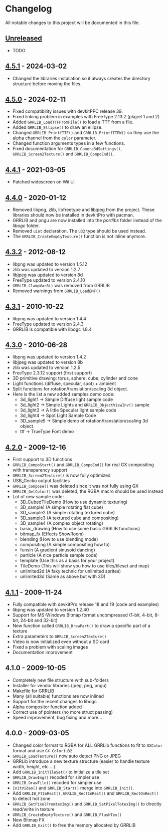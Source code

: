 # Changelog

All notable changes to this project will be documented in this file.

## [Unreleased][]

- TODO

## [4.5.1][] - 2024-03-02

- Changed the libraries installation so it always creates the directory structure before moving the files.

## [4.5.0][] - 2024-02-11

- Fixed compatibility issues with devkitPPC release 39.
- Fixed linking problem in examples with FreeType 2.13.2 (pkgrel 1 and 2).
- Added `GRRLIB_LoadTTFFromFile()` to load a TTF from a file.
- Added `GRRLIB_Ellipse()` to draw an ellipse.
- Changed `GRRLIB_PrintfTTF()` and `GRRLIB_PrintfTTFW()` so they use the alpha channel from the `color` parameter.
- Changed function arguments types in a few functions.
- Fixed documentation for `GRRLIB_Camera3dSettings()`, `GRRLIB_Screen2Texture()` and `GRRLIB_CompoEnd()`.

## [4.4.1][] - 2021-03-05

- Patched widescreen on Wii U.

## [4.4.0][] - 2020-01-12

- Removed libpng, zlib, libfreetype and libjpeg from the project. These libraries should now be installed in devkitPro with pacman.
- GRRLIB and pngu are now installed into the _portlibs_ folder instead of the _libogc_ folder.
- Removed `uint` declaration. The `u32` type should be used instead.
- The `GRRLIB_CreateEmptyTexture()` function is not inline anymore.

## [4.3.2][] - 2012-08-12

- libpng was updated to version 1.5.12
- zlib was updated to version 1.2.7
- libjpeg was updated to version 8d
- FreeType updated to version 2.4.10
- `GRRLIB_ClampVar8()` was removed from GRRLIB
- Removed warnings from `GRRLIB_LoadBMF()`

## [4.3.1][] - 2010-10-22

- libpng was updated to version 1.4.4
- FreeType updated to version 2.4.3
- GRRLIB is compatible with libogc 1.8.4

## [4.3.0][] - 2010-06-28

- libpng was updated to version 1.4.2
- libjpeg was updated to version 8b
- zlib was updated to version 1.2.5
- FreeType 2.3.12 support (first support)
- 3D primitive drawing: torus, sphere, cube, cylinder and cone
- Light functions (diffuse, specular, spot) + ambient
- Split functions for rotation/translation/scaling 3d object.
- Here is the list a new added samples demo code:
  - 3d_light1 -> Simple Diffuse light sample code
  - 3d_light2 -> Simple Lights and `GRRLIB_ObjectViewInv()` sample
  - 3d_light3 -> A little Specular light sample code
  - 3d_light4 -> Spot Light Sample Code
  - 3D_sample5 -> Simple demo of rotation/translation/scaling 3d object.
  - ttf -> TrueType Font demo

## [4.2.0][] - 2009-12-16

- First support to 3D functions
- `GRRLIB_CompoStart()` and `GRRLIB_CompoEnd()` for real GX compositing with transparency support
- `GRRLIB_Screen2Texture()` is now fully optimized
- USB_Gecko output facilities
- `GRRLIB_Compose()` was deleted since it was not fully using GX
- `GRRLIB_GetColor()` was deleted, the RGBA macro should be used instead
- Lot of new sample code:
  - 3D_CubedTileDemo (How to use dynamic texturing)
  - 3D_sample1 (A simple rotating flat cube)
  - 3D_sample2 (A simple rotating textured cube)
  - 3D_sample3 (A textured cube and compositing)
  - 3D_sample4 (A complex object rotating)
  - basic_drawing (How to use some basic GRRLIB functions)
  - bitmap_fx (Effects ShowRoom)
  - blending (How to use blending mode)
  - compositing (A simple compositing how to)
  - funsin (A gradient sinusoid dancing)
  - particle (A nice particle sample code)
  - template (Use this as a basis for your project)
  - TileDemo (This will show you how to use tiles/tileset and map)
  - unlimited2d (A faky technic for unlimited sprites)
  - unlimited3d (Same as above but with 3D)

## [4.1.1][] - 2009-11-24

- Fully compatible with devkitPro release 18 and 19 (code and examples)
- libpng was updated to version 1.2.40
- Support for MS-Windows Bitmap format uncompressed (1-bit, 4-bit, 8-bit, 24-bit and 32-bit)
- New function called `GRRLIB_DrawPart()` to draw a specific part of a texture
- Extra parameters to `GRRLIB_Screen2Texture()`
- Video is now initialized even without a SD card
- Fixed a problem with scaling images
- Documentation improvement

## 4.1.0 - 2009-10-05

- Completely new file structure with sub-folders
- Installer for vendor libraries (jpeg, png, pngu)
- Makefile for GRRLIB
- Many (all suitable) functions are now inlined
- Support for the recent changes to libogc
- Alpha compositor function added
- Correct use of pointers (no more struct passing)
- Speed improvement, bug fixing and more...

## 4.0.0 - 2009-03-05

- Changed color format to RGBA for ALL GRRLib functions to fit to `GXColor` format and use `GX_Color1u32`
- `GRRLIB_LoadTexture()` now auto detect PNG or JPEG
- GRRLib introduce a new texture structure (easier to handle texture width, height, etc ...)
- Add `GRRLIB_InitTileSet()` to initialize a tile set
- `GRRLIB_DrawImg()` recoded for simpler use
- `GRRLIB_DrawTile()` recoded for simpler use
- `InitVideo()` and `GRRLIB_Start()` merge into `GRRLIB_Init()`.
- Add `GRRLIB_PtInRect()`, `GRRLIB_RectInRect()` and `GRRLIB_RectOnRect()` to detect hot zone
- `GRRLIB_GetPixelFromtexImg()` and `GRRLIB_SetPixelTotexImg()` to directly read/write in texture
- `GRRLIB_CreateEmptyTexture()` and `GRRLIB_FlushTex()`
- New Bitmap FX
- Add `GRRLIB_Exit()` to free the memory allocated by GRRLIB

[unreleased]: https://github.com/GRRLIB/GRRLIB/compare/v4.5.1...HEAD
[4.5.1]: https://github.com/GRRLIB/GRRLIB/compare/v4.5.0...v4.5.1
[4.5.0]: https://github.com/GRRLIB/GRRLIB/compare/v4.4.1...v4.5.0
[4.4.1]: https://github.com/GRRLIB/GRRLIB/compare/v4.4.0...v4.4.1
[4.4.0]: https://github.com/GRRLIB/GRRLIB/compare/4.3.2...v4.4.0
[4.3.2]: https://github.com/GRRLIB/GRRLIB/compare/4.3.1...4.3.2
[4.3.1]: https://github.com/GRRLIB/GRRLIB/compare/4.3.0...4.3.1
[4.3.0]: https://github.com/GRRLIB/GRRLIB/compare/4.2.0...4.3.0
[4.2.0]: https://github.com/GRRLIB/GRRLIB/compare/4.1.1...4.2.0
[4.1.1]: https://github.com/GRRLIB/GRRLIB/compare/4.1.0...4.1.1
